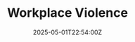 ---
title: Workplace Violence
linkTitle: Workplace Violence
date: '2025-05-01T22:54:00Z'
weight: 1
description: Policy establishes guidelines to prevent and manage workplace violence,
  ensuring safety for all employees and visitors. It outlines responsibilities for
  management, employees, and HR, including reporting mechanisms and corrective actions
  for incidents. Regular training and a culture of respect are emphasized.
draft: false
ref: workplace-violence
---